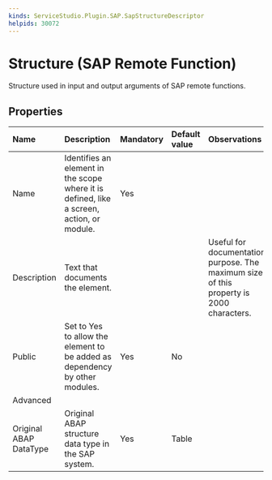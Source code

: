 ```yaml
---
kinds: ServiceStudio.Plugin.SAP.SapStructureDescriptor
helpids: 30072
---
```


# Structure \(SAP Remote Function\)

Structure used in input and output arguments of SAP remote functions.

## Properties

| Name | Description | Mandatory | Default value | Observations |
| :--- | :--- | :--- | :--- | :--- |
| Name | Identifies an element in the scope where it is defined, like a screen, action, or module. | Yes |  |  |
| Description | Text that documents the element. |  |  | Useful for documentation purpose. The maximum size of this property is 2000 characters. |
| Public | Set to Yes to allow the element to be added as dependency by other modules. | Yes | No |  |
| Advanced |  |  |  |  |
| Original ABAP DataType | Original ABAP structure data type in the SAP system. | Yes | Table |  |

